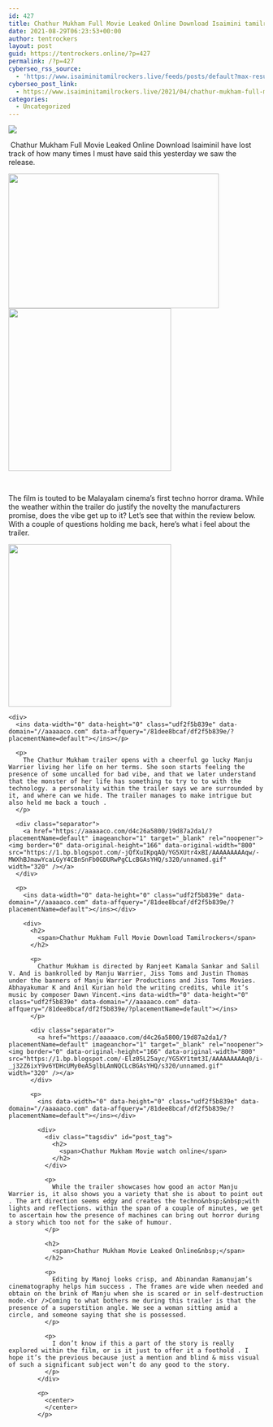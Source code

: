 ```yaml
---
id: 427
title: Chathur Mukham Full Movie Leaked Online Download Isaimini tamilrockers 2021
date: 2021-08-29T06:23:53+00:00
author: tentrockers
layout: post
guid: https://tentrockers.online/?p=427
permalink: /?p=427
cyberseo_rss_source:
  - 'https://www.isaiminitamilrockers.live/feeds/posts/default?max-results=150&start-index=1'
cyberseo_post_link:
  - https://www.isaiminitamilrockers.live/2021/04/chathur-mukham-full-movie-leaked-online.html
categories:
  - Uncategorized
---
```

<div class="media_block">
  <img src="https://1.bp.blogspot.com/-WVBTzsWsZXM/YG5XBP6R0YI/AAAAAAAAAqg/pxu0SqufjvUQoE1BNCwe8gRN6ZywHvM3QCLcBGAsYHQ/s72-w414-h265-c/Chathur-Mukham.jpg" class="media_thumbnail" />
</div>

<meta content="&nbsp; Chathur Mukham &nbsp; Full Movie Leaked Online Download &nbsp; Isaimini I have lost track of how many times I must have said this yesterday we saw t..." name="twitter:description" />

  


<center>
</center>

  
<ins data-width="0" data-height="0" class="udf2f5b839e" data-domain="//aaaaaco.com" data-affquery="/81dee8bcaf/df2f5b839e/?placementName=default"></ins>

&nbsp;<span>Chathur Mukham</span><span>&nbsp;</span><span>Full Movie Leaked Online Download</span><span>&nbsp;</span><span><span>Isaimini</span></span><span>I have lost track of how many times I must have said this yesterday we saw the release.</span>

<div class="separator">
  <a href="https://1.bp.blogspot.com/-WVBTzsWsZXM/YG5XBP6R0YI/AAAAAAAAAqg/pxu0SqufjvUQoE1BNCwe8gRN6ZywHvM3QCLcBGAsYHQ/s1024/Chathur-Mukham.jpg" imageanchor="1"><img loading="lazy" border="0" data-original-height="725" data-original-width="1024" height="265" src="https://1.bp.blogspot.com/-WVBTzsWsZXM/YG5XBP6R0YI/AAAAAAAAAqg/pxu0SqufjvUQoE1BNCwe8gRN6ZywHvM3QCLcBGAsYHQ/w414-h265/Chathur-Mukham.jpg" width="414" /></a>
</div>



<div class="separator">
  <a href="https://aaaaaco.com/d4c26a5800/19d87a2da1/?placementName=default" imageanchor="1" target="_blank" rel="noopener"><img border="0" data-original-height="166" data-original-width="800" src="https://1.bp.blogspot.com/-PYLC0cqKVw4/YG5XLtRow5I/AAAAAAAAAqk/lB2qhoN0lTg7MZEhVQajinTD2yA1pbEkACLcBGAsYHQ/s320/unnamed.gif" width="320" /></a>
</div>

<span><br /></span><ins data-width="0" data-height="0" class="udf2f5b839e" data-domain="//aaaaaco.com" data-affquery="/81dee8bcaf/df2f5b839e/?placementName=default"></ins>

<div>
  <ins data-width="0" data-height="0" class="udf2f5b839e" data-domain="//aaaaaco.com" data-affquery="/81dee8bcaf/df2f5b839e/?placementName=default"></ins></p> 
  
  <p>
    The film is touted to be Malayalam cinema’s first techno horror drama. While the weather within the trailer do justify the novelty the manufacturers promise, does the vibe get up to it? Let’s see that within the review below. With a couple of questions holding me back, here’s what i feel about the trailer.<ins data-width="0" data-height="0" class="udf2f5b839e" data-domain="//aaaaaco.com" data-affquery="/81dee8bcaf/df2f5b839e/?placementName=default"></ins>
  </p>
  
  <div class="separator">
    <a href="https://aaaaaco.com/d4c26a5800/19d87a2da1/?placementName=default" imageanchor="1" target="_blank" rel="noopener"><img border="0" data-original-height="166" data-original-width="800" src="https://1.bp.blogspot.com/-CMqxfwcO_L0/YG5XPrPb8qI/AAAAAAAAAqo/Ky7rjgqLt8MTL7zsOM7Nvcj3QVet2z5HQCLcBGAsYHQ/s320/unnamed.gif" width="320" /></a>
  </div>
  
  <p>
    <ins data-width="0" data-height="0" class="udf2f5b839e" data-domain="//aaaaaco.com" data-affquery="/81dee8bcaf/df2f5b839e/?placementName=default"></ins></div> 
    
    <div>
      <ins data-width="0" data-height="0" class="udf2f5b839e" data-domain="//aaaaaco.com" data-affquery="/81dee8bcaf/df2f5b839e/?placementName=default"></ins></p> 
      
      <p>
        The Chathur Mukham trailer opens with a cheerful go lucky Manju Warrier living her life on her terms. She soon starts feeling the presence of some uncalled for bad vibe, and that we later understand that the monster of her life has something to try to to with the technology. a personality within the trailer says we are surrounded by it, and where can we hide. The trailer manages to make intrigue but also held me back a touch .
      </p>
      
      <div class="separator">
        <a href="https://aaaaaco.com/d4c26a5800/19d87a2da1/?placementName=default" imageanchor="1" target="_blank" rel="noopener"><img border="0" data-original-height="166" data-original-width="800" src="https://1.bp.blogspot.com/-jQfXuIKpqAQ/YG5XUtr4xBI/AAAAAAAAAqw/-MWXhBJmawYcaLGyY4CBnSnFb0GDURwPgCLcBGAsYHQ/s320/unnamed.gif" width="320" /></a>
      </div>
      
      <p>
        <ins data-width="0" data-height="0" class="udf2f5b839e" data-domain="//aaaaaco.com" data-affquery="/81dee8bcaf/df2f5b839e/?placementName=default"></ins></div> 
        
        <div>
          <h2>
            <span>Chathur Mukham Full Movie Download Tamilrockers</span>
          </h2>
          
          <p>
            Chathur Mukham is directed by Ranjeet Kamala Sankar and Salil V. And is bankrolled by Manju Warrier, Jiss Toms and Justin Thomas under the banners of Manju Warrier Productions and Jiss Toms Movies. Abhayakumar K and Anil Kurian hold the writing credits, while it’s music by composer Dawn Vincent.<ins data-width="0" data-height="0" class="udf2f5b839e" data-domain="//aaaaaco.com" data-affquery="/81dee8bcaf/df2f5b839e/?placementName=default"></ins>
          </p>
          
          <div class="separator">
            <a href="https://aaaaaco.com/d4c26a5800/19d87a2da1/?placementName=default" imageanchor="1" target="_blank" rel="noopener"><img border="0" data-original-height="166" data-original-width="800" src="https://1.bp.blogspot.com/-Elz05L25ayc/YG5XY1tmt3I/AAAAAAAAAq0/i-_j32Z6ixY9v6YDHcUMy0eA5glbLAmNQCLcBGAsYHQ/s320/unnamed.gif" width="320" /></a>
          </div>
          
          <p>
            <ins data-width="0" data-height="0" class="udf2f5b839e" data-domain="//aaaaaco.com" data-affquery="/81dee8bcaf/df2f5b839e/?placementName=default"></ins></div> 
            
            <div>
              <div class="tagsdiv" id="post_tag">
                <h2>
                  <span>Chathur Mukham Movie watch online</span>
                </h2>
              </div>
              
              <p>
                While the trailer showcases how good an actor Manju Warrier is, it also shows you a variety that she is about to point out . The art direction seems edgy and creates the techno&nbsp;&nbsp;with lights and reflections. within the span of a couple of minutes, we get to ascertain how the presence of machines can bring out horror during a story which too not for the sake of humour.
              </p>
              
              <h2>
                <span>Chathur Mukham Movie Leaked Online&nbsp;</span>
              </h2>
              
              <p>
                Editing by Manoj looks crisp, and Abinandan Ramanujam’s cinematography helps him success . The frames are wide when needed and obtain on the brink of Manju when she is scared or in self-destruction mode.<br />Coming to what bothers me during this trailer is that the presence of a superstition angle. We see a woman sitting amid a circle, and someone saying that she is possessed.
              </p>
              
              <p>
                I don’t know if this a part of the story is really explored within the film, or is it just to offer it a foothold . I hope it’s the previous because just a mention and blind & miss visual of such a significant subject won’t do any good to the story.
              </p>
            </div>
            
            <p>
              <center>
              </center>
            </p>